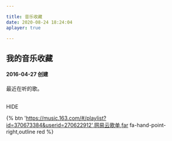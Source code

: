 ```yaml
---

title: 音乐收藏
date: 2020-08-24 18:24:04
aplayer: true

---
```

<h2> 我的音乐收藏 </h2>  
<h4> 2016-04-27 创建</h4>  
<p class="colormusictitle">最近在听的歌。</p>
<!--<buttom type="button" class="btn-beautify button--animated outline black" id="musicvisualchange"   style="cursor:pointer" onclick="musicvisualchange()"><i class="far fa-hand-point-right fa-fw"></i>隐藏可视化</buttom>
-->


<link rel="stylesheet" href="/APlayer-Meting-JustAddMusic/css/APlayer.min.css"/> 
<link rel="stylesheet" href="/APlayer-Meting-JustAddMusic/css/justaddmusic.css"/> 


<div  data-order="random"    class="aplayer bg-black" data-id="5285269286" data-server="netease" data-type="playlist"  data-volume="1.0"></div>



<br>

<div class="musiccontainer" id="container" style="position: fixed; right:0; bottom:0;"></div>
<buttom class="btn-beautify button--animated outline black" id="musicvisualchange"   style="cursor:pointer" onclick="musicvisualchange()"><i class="fas fa-eye-slash fa-fw"></i>HIDE</buttom>
	
{% btn 'https://music.163.com/#/playlist?id=370673384&userid=270622912',网易云歌单,far fa-hand-point-right,outline red  %}
<script src="/APlayer-Meting-JustAddMusic/js/jquary.js"></script>
<script src="/APlayer-Meting-JustAddMusic/js/APlayer.min.jam.js"></script>
<script src="/APlayer-Meting-JustAddMusic/js/Meting.min.js"></script>
<script src="/APlayer-Meting-JustAddMusic/js/JustAddMusic.js"></script>
<script  src="/APlayer-Meting-JustAddMusic/js/jamsetting.js"></script>
<script  src="/APlayer-Meting-JustAddMusic/js/visualupper.js"></script>
<script  src="/APlayer-Meting-JustAddMusic/js/visualchanger.js"></script>

